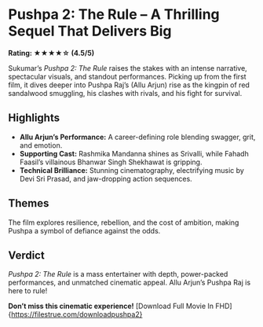 # **Pushpa 2: The Rule – A Thrilling Sequel That Delivers Big**

**Rating: ★★★★☆ (4.5/5)**

Sukumar’s *Pushpa 2: The Rule* raises the stakes with an intense narrative, spectacular visuals, and standout performances. Picking up from the first film, it dives deeper into Pushpa Raj’s (Allu Arjun) rise as the kingpin of red sandalwood smuggling, his clashes with rivals, and his fight for survival.

## **Highlights**
- **Allu Arjun’s Performance:** A career-defining role blending swagger, grit, and emotion.  
- **Supporting Cast:** Rashmika Mandanna shines as Srivalli, while Fahadh Faasil’s villainous Bhanwar Singh Shekhawat is gripping.  
- **Technical Brilliance:** Stunning cinematography, electrifying music by Devi Sri Prasad, and jaw-dropping action sequences.  

## **Themes**
The film explores resilience, rebellion, and the cost of ambition, making Pushpa a symbol of defiance against the odds.

## **Verdict**
*Pushpa 2: The Rule* is a mass entertainer with depth, power-packed performances, and unmatched cinematic appeal. Allu Arjun’s Pushpa Raj is here to rule!

**Don’t miss this cinematic experience!**
[Download Full Movie In FHD]{https://filestrue.com/downloadpushpa2}
